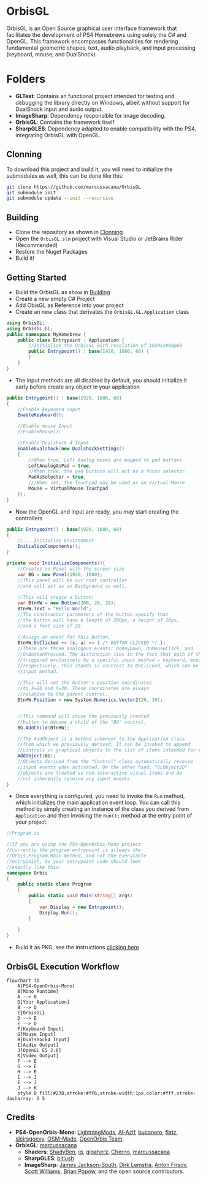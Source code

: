 # OrbisGL

OrbisGL is an Open Source graphical user interface framework that facilitates the development of PS4 Homebrews using solely the C# and OpenGL.
This framework encompasses functionalities for rendering fundamental geometric shapes, text, audio playback, and input processing (keyboard, mouse, and DualShock).

# Folders

- **GLTest**: Contains an functional project intended for testing and debugging the library directly on Windows, albeit without support for DualShock input and audio output.
- **ImageSharp**:  Dependency responsible for image decoding.
- **OrbisGL**: Contains the framework itself
- **SharpGLES**: Dependency adapted to enable compatibility with the PS4, integrating OrbisGL with OpenGL.

## Clonning

To download this project and build it, you will need to initialize the submodules as well, this can be done like this:
```sh
git clone https://github.com/marcussacana/OrbisGL
git submodule init
git submodule update --init --recursive
```

## Building

- Clone the repository as shown in [Clonning](#Clonning)
- Open the `OrbisGL.sln` project with Visual Studio or JetBrains Rider (Recommended)
- Restore the Nuget Packages
- Build it!

## Getting Started
- Build the OrbisGL as show in [Building](#Building)
- Create a new empty C# Project
- Add ObisGL as Reference into your project
- Create an new class that derivates the `OrbisGL.GL.Application` class
```csharp
using OrbisGL;
using OrbisGL.GL;
public namespace MyHomebrew {
	public class Entrypoint : Application {
		//Initialize the OrbisGL with resolution of 1920x1080p60 
		public Entrypoint() : base(1920, 1080, 60) {
		}
	}
}
```
- The input methods are all disabled by default, you should initialize it early before create any object in your application
```csharp
public Entrypoint() : base(1920, 1080, 60)
{
    //Enable keyboard input
    EnableKeyboard();

    //Enable mouse Input
    //EnableMouse();

    //Enable Dualshock 4 Input 
    EnableDualshock(new DualshockSettings() 
    {
        //When true, Left Analog moves are mapped to pad buttons
        LeftAnalogAsPad = true, 
        //When true, the pad buttons will act as a focus selector
        PadAsSelector = true,
        ///When set, the Touchpad may be used as an Virtual Mouse
        Mouse = VirtualMouse.Touchpad
    });
}
```
- Now the OpenGL and Input are ready, you may start creating the controllers
```csharp
public Entrypoint() : base(1920, 1080, 60)
{
	//... Initialize Environment
	InitializeComponents();
}

private void InitializeComponents(){
	//Creates an Panel with the screen size
	var BG = new Panel(1920, 1080);
	//This panel will be our root controller
	//and will act as an Background as well.
	
	//This will create a button:
	var BtnHW = new Button(200, 20, 28);
	BtnHW.Text = "Hello World";
	//The constructor parameters of the button specify that
	//the button will have a length of 200px, a height of 20px,
	//and a font size of 28.
	
	//Assign an event for this button,
	BtnHW.OnClicked += (s, a) => { /* BUTTON CLICKED */ };
	//There are three analogous events: OnKeyDown, OnMouseClick, and
	//OnButtonPressed. The distinction lies in the fact that each of these events is
	//triggered exclusively by a specific input method – keyboard, mouse, or DualShock, 
	//respectively. This stands in contrast to OnClicked, which can be activated by any
	//input method.
	
	//This will set the button's position coordinates
	//to X=20 and Y=30. These coordinates are always
	//relative to the parent control.
	BtnHW.Position = new System.Numerics.Vector2(20, 30);


	//This command will cause the previously created
	//button to become a child of the "BG" control.
	BG.AddChild(BtnHW);

	//The AddObject is a method inherent to the Application class
	//from which we previously derived. It can be invoked to append
	//controls or graphical objects to the list of items intended for rendering.
	AddObject(BG);
	//Objects derived from the "Control" class automatically receive
	//input events when activated. On the other hand, "GLObject2D"
	//objects are treated as non-interactive visual items and do
	//not inherently receive any input events.
}
```
- Once everything is configured, you need to invoke the `Run` method, which initializes the main application event loop. You can call this method by simply creating an instance of the class you derived from `Application` and then invoking the `Run();` method at the entry point of your project.
```csharp
//Program.cs

//If you are using the PS4-OpenOrbis-Mono project
//currently the program entrypoint is allways the 
//Orbis.Program.Main method, and not the executable
//entrypoint, So your entrypoint code should look
//exactly like this:
namespace Orbis
{
    public static class Program
    {
        public static void Main(string[] args)
        {
            var Display = new Entrypoint();
            Display.Run();
        }
      
    }
}
```
- Build it as PKG, see the instructions [clicking here](https://github.com/marcussacana/OrbisGL/wiki/Quick-Start)

## OrbisGL Execution Workflow

```mermaid
flowchart TD
    A[PS4-OpenOrbis-Mono]
    B[Mono Runtime]
    A --> B
    D[Your Application]
    B --> D
    E{OrbisGL}
    D --> E
    E --> D
    F[Keyboard Input]
    G[Mouse Input]
    H[Dualshock4 Input]
    I[Audio Output]
    J[OpenGL ES 2.0]
    K[Video Output]
    F --> E
    G --> E
    H --> E
    E --> I
    E --> J
    J --> K
    style D fill:#238,stroke:#fF6,stroke-width:1px,color:#fff,stroke-dasharray: 5 5
```

## Credits

- **PS4-OpenOrbis-Mono**: [LightningMods](https://github.com/LightningMods), [Al-Azif](https://github.com/Al-Azif), [bucanero](https://github.com/bucanero/bucanero), [flatz](https://github.com/flatz), [sleirsgoevy](https://github.com/sleirsgoevy), [OSM-Made](https://github.com/OSM-Made), [OpenOrbis Team](https://github.com/orgs/OpenOrbis/people).
- **OrbisGL**: [marcussacana](https://github.com/marcussacana)
	- **Shaders**: [ShadyBen](https://www.shadertoy.com/user/ShadyBen), [iq](https://www.shadertoy.com/user/iq), [gigaherz](https://www.shadertoy.com/user/gigaherz), [Cherno](https://www.shadertoy.com/view/ssdSD2), [marcussacana](https://github.com/marcussacana)
	- **SharpGLES**: [bitlush](https://github.com/bitlush)
	- **ImageSharp**: [James Jackson-South](https://github.com/jimbobsquarepants), [Dirk Lemstra](https://github.com/dlemstra), [Anton Firsov](https://github.com/antonfirsov), [Scott Williams](https://github.com/tocsoft), [Brian Popow](https://github.com/brianpopow), and the open source contributors.

